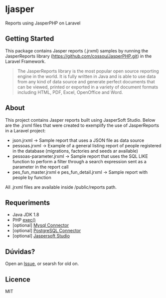 # ljasper
Reports using JasperPHP on Laravel

## Getting Started
This package contains Jasper reports (.jrxml) samples by running the JasperReports library (https://github.com/cossou/JasperPHP.git) in the Laravel Framework.

> The JasperReports library is the most popular open source reporting engine in the world. It is fully written in Java and is able to use data from any kind of data source and generate perfect documents that can be viewed, printed or exported in a variety of document formats including HTML, PDF, Excel, OpenOffice and Word.

## About
This project contains Jasper reports built using JasperSoft Studio. Below are the .jrxml files that were created to exemplify the use of JasperReports in a Laravel project:

* json.jrxml -> Sample report that uses a JSON file as data source
* pessoas.jrxml -> Example of a general listing report of people registered in the database (migrations, factories and seeds ar available)
* pessoas-parameter.jrxml -> Sample report that uses the SQL LIKE function to perform a filter through a search expression sent as a parameter in the report call
* pes_fun_master.jrxml e pes_fun_detail.jrxml -> Sample report with people by function

All .jrxml files are available inside /public/reports path.

## Requeriments

* Java JDK 1.8
* PHP [exec()](http://php.net/manual/function.exec.php)
* [optional] [Mysql Connector](http://dev.mysql.com/downloads/connector/j/) 
* [optional] [PostgreSQL Connector](https://jdbc.postgresql.org/download.html) 
* [optional] [Jaspersoft Studio](http://community.jaspersoft.com/project/jaspersoft-studio) 



## Dúvidas?

Open an [Issue](https://github.com/phcayres/ljasper/issues), or searsh for old on.

## Licence

MIT

